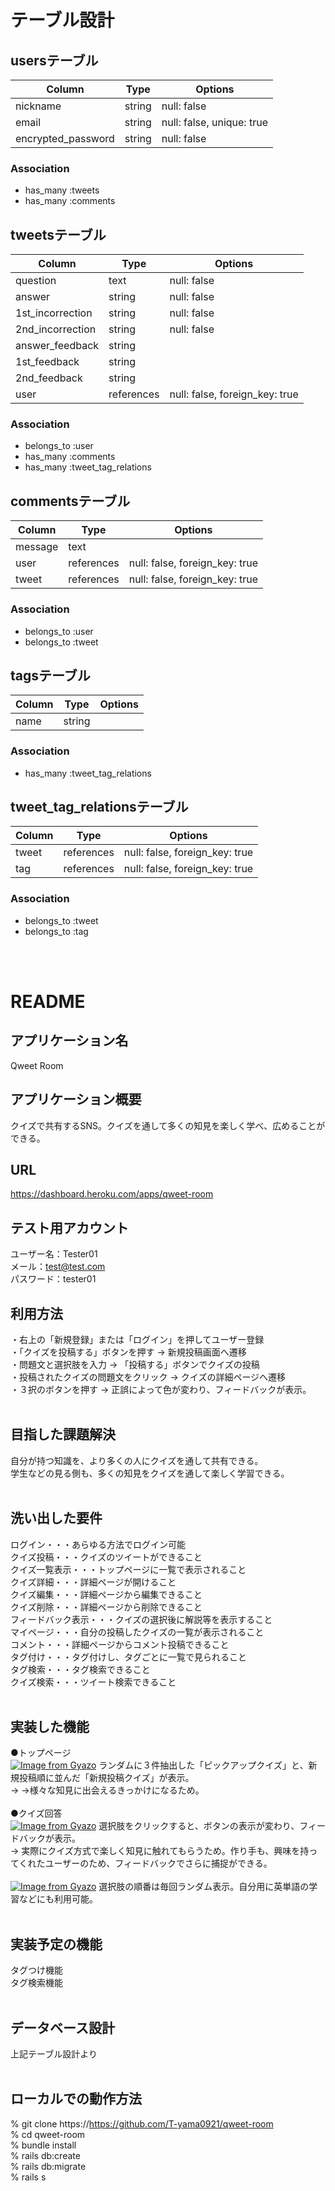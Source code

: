# テーブル設計

## usersテーブル

| Column           | Type      | Options     |
| ---------------- | --------- | ----------- |
| nickname         | string    | null: false |
| email            | string    | null: false, unique: true |
| encrypted_password | string  | null: false |

### Association

- has_many :tweets
- has_many :comments

## tweetsテーブル

| Column           | Type       | Options     |
| ---------------- | ---------- | ----------- |
| question         | text       | null: false |
| answer           | string     | null: false |
| 1st_incorrection | string     | null: false |
| 2nd_incorrection | string     | null: false |
| answer_feedback  | string     |             |
| 1st_feedback     | string     |             |
| 2nd_feedback     | string     |             |
| user             | references | null: false, foreign_key: true |

### Association

- belongs_to :user
- has_many :comments
- has_many :tweet_tag_relations

## commentsテーブル

| Column           | Type       | Options     |
| ---------------- | ---------- | ----------- |
| message          | text       |             |
| user             | references | null: false, foreign_key: true |
| tweet            | references | null: false, foreign_key: true |

### Association

- belongs_to :user
- belongs_to :tweet

## tagsテーブル

| Column           | Type       | Options     |
| ---------------- | ---------- | ----------- |
| name             | string     |             |

### Association

- has_many :tweet_tag_relations


## tweet_tag_relationsテーブル

| Column           | Type       | Options     |
| ---------------- | ---------- | ----------- |
| tweet            | references | null: false, foreign_key: true |
| tag              | references | null: false, foreign_key: true |

### Association

- belongs_to :tweet
- belongs_to :tag

<br>
<br>

# README

## アプリケーション名	
  Qweet Room

## アプリケーション概要
  クイズで共有するSNS。クイズを通して多くの知見を楽しく学べ、広めることができる。<br>

## URL
  https://dashboard.heroku.com/apps/qweet-room<br>

## テスト用アカウント	
  ユーザー名：Tester01<br>
  メール：test@test.com<br>
  パスワード：tester01<br>

## 利用方法
・右上の「新規登録」または「ログイン」を押してユーザー登録<br>
・「クイズを投稿する」ボタンを押す → 新規投稿画面へ遷移<br>
・問題文と選択肢を入力 → 「投稿する」ボタンでクイズの投稿<br>
・投稿されたクイズの問題文をクリック → クイズの詳細ページへ遷移<br>
・３択のボタンを押す → 正誤によって色が変わり、フィードバックが表示。<br>
<br>

## 目指した課題解決
  自分が持つ知識を、より多くの人にクイズを通して共有できる。<br>
学生などの見る側も、多くの知見をクイズを通して楽しく学習できる。<br>
<br>

## 洗い出した要件
  ログイン・・・あらゆる方法でログイン可能<br>
  クイズ投稿・・・クイズのツイートができること<br>
  クイズ一覧表示・・・トップページに一覧で表示されること<br>
  クイズ詳細・・・詳細ページが開けること<br>
  クイズ編集・・・詳細ページから編集できること<br>
  クイズ削除・・・詳細ページから削除できること<br>
  フィードバック表示・・・クイズの選択後に解説等を表示すること<br>
  マイページ・・・自分の投稿したクイズの一覧が表示されること<br>
  コメント・・・詳細ページからコメント投稿できること<br>
  タグ付け・・・タグ付けし、タグごとに一覧で見られること<br>
  タグ検索・・・タグ検索できること<br>
  クイズ検索・・・ツイート検索できること<br>
<br>

## 実装した機能
●トップページ<br>
[![Image from Gyazo](https://i.gyazo.com/0bf5bdc6a53508dbd4184774265956e0.gif)](https://gyazo.com/0bf5bdc6a53508dbd4184774265956e0)
ランダムに３件抽出した「ピックアップクイズ」と、新規投稿順に並んだ「新規投稿クイズ」が表示。<br>
→ →様々な知見に出会えるきっかけになるため。<br><br>
●クイズ回答<br>
[![Image from Gyazo](https://i.gyazo.com/c0870b78e9f287277f34d2975da4c3a1.gif)](https://gyazo.com/c0870b78e9f287277f34d2975da4c3a1)
選択肢をクリックすると、ボタンの表示が変わり、フィードバックが表示。<br>
→ 実際にクイズ方式で楽しく知見に触れてもらうため。作り手も、興味を持ってくれたユーザーのため、フィードバックでさらに捕捉ができる。<br><br>
[![Image from Gyazo](https://i.gyazo.com/ed38d613244c337c831d8a41b9c7c0da.gif)](https://gyazo.com/ed38d613244c337c831d8a41b9c7c0da)
選択肢の順番は毎回ランダム表示。自分用に英単語の学習などにも利用可能。<br><br>

## 実装予定の機能
  タグつけ機能<br>
  タグ検索機能<br>
  <br>
  
## データベース設計
  上記テーブル設計より<br><br>

## ローカルでの動作方法
% git clone https://https://github.com/T-yama0921/qweet-room<br>
% cd qweet-room<br>
% bundle install<br>
% rails db:create<br>
% rails db:migrate<br>
% rails s<br>
